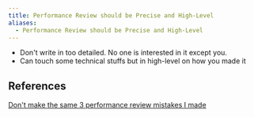 ```yaml
---
title: Performance Review should be Precise and High-Level
aliases:
  - Performance Review should be Precise and High-Level
---
```


- Don't write in too detailed. No one is interested in it except you.
- Can touch some technical stuffs but in high-level on how you made it

## References

[Don't make the same 3 performance review mistakes I made](https://careercutler.substack.com/i/127435388/mistake-being-way-too-verbose)

